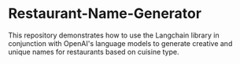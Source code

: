 # Restaurant-Name-Generator
This repository demonstrates how to use the Langchain library in conjunction with OpenAI's language models to generate creative and unique names for restaurants based on cuisine type.
